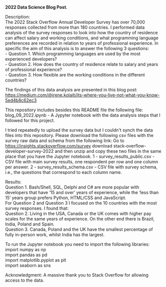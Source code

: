**2022 Data Science Blog Post**. 
  
Description:  
The 2022 Stack Overflow Annual Developer Survey has over 70,000 responses collected from more than 180 countries. I performed data analysis of the survey responses to look into how the country of residence can affect salary and working conditions, and what programming language preferences are recorded in relation to years of professional experience. In specific the aim of this analysis is to answer the following 3 questions:  
    - Question 1. Which programming languages are used by the most experienced developers?  
    - Question 2. How does the country of residence relate to salary and years of professional experience?  
    - Question 3. How flexible are the working conditions in the different countries?   
    
The findings of this data analysis are presented in this blog post:  
https://medium.com/@irene.kolaiti/its-where-you-live-not-what-you-know-5ed4b8c62ec3
  
This repository includes besides this README file the following file:  
blog_09_2022.ipynb - A Jypyter notebook with the data analysis steps that I followed for this project.  
  
I tried repeatedly to upload the survey data but I couldn't synch the data files into this repository. 
Please download the following csv files with the survey raw data and schema from the following link: Go to https://insights.stackoverflow.com/survey download stack-overflow-developer-survey-2022 and then unzip and copy these two files in the same place that you have the Jupyter notebook. 
1 - survey_results_public.csv - CSV file with main survey results, one respondent per row and one column per answer. 
2 - survey_results_schema.csv - CSV file with survey schema, i.e., the questions that correspond to each column name. 

Results:   
Question 1. Bash/Shell, SQL, Delphi and C# are more popular with developers that have ‘15 and over’ years of experience, while the ‘less than 15’ years group prefers Python, HTML/CSS and JavaScript.    
For Question 2 and Question 3 I focused on the 10 countries with the most survey responses. I found that:   
Question 2. Living in the USA, Canada or the UK comes with higher pay scales for the same years of experience. On the other end there is Brazil, India, Poland and Spain.   
Question 3. Canada, Poland and the UK have the smallest percentage of fully in-person work, whilst India has the largest.  
    
To run the Jupyter notebook you need to import the following libraries: 
import numpy as np   
import pandas as pd   
import matplotlib.pyplot as plt   
import seaborn as sns   
    
Acknowledgment: A massive thank you to Stack Overflow for allowing access to the data.
